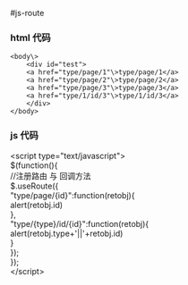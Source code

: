#js-route
### html 代码
	<body\>
		<div id="test">
		<a href="type/page/1"\>type/page/1</a>
		<a href="type/page/2"\>type/page/2</a>
		<a href="type/page/3"\>type/page/3</a>
		<a href="type/1/id/3"\>type/1/id/3</a>
		</div>
	</body>
### js 代码
 \<script type="text/javascript"\> <br>
	$(function(){ <br>
		//注册路由 与 回调方法 <br>
		$.useRoute({ <br>
			"type/page/{id}":function(retobj){ <br>
				alert(retobj.id) <br>
			}, <br>
			"type/{type}/id/{id}":function(retobj){ <br>
				alert(retobj.type+'||'+retobj.id) <br>
			} <br>
		}); <br>
	}); <br>
 \</script\>

